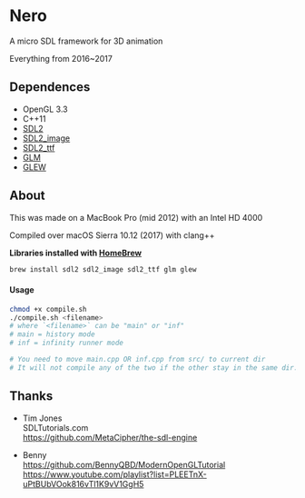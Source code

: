 # Nero
A micro SDL framework for 3D animation

Everything from 2016~2017

## Dependences

- OpenGL 3.3
- C++11
- [SDL2](https://www.libsdl.org/download-2.0.php)
- [SDL2_image](https://www.libsdl.org/projects/SDL_image/)
- [SDL2_ttf](https://www.libsdl.org/projects/SDL_ttf/)
- [GLM](http://glm.g-truc.net)
- [GLEW](http://glew.sourceforge.net)


## About

This was made on a MacBook Pro (mid 2012)
with an Intel HD 4000

Compiled over macOS Sierra 10.12 (2017) with clang++

__Libraries installed with [HomeBrew](http://brew.sh)__

```sh
brew install sdl2 sdl2_image sdl2_ttf glm glew
```

#### Usage

```sh
chmod +x compile.sh
./compile.sh <filename>
# where `<filename>` can be "main" or "inf"
# main = history mode
# inf = infinity runner mode

# You need to move main.cpp OR inf.cpp from src/ to current dir
# It will not compile any of the two if the other stay in the same dir.

```


## Thanks

- Tim Jones   
SDLTutorials.com   
https://github.com/MetaCipher/the-sdl-engine

- Benny   
https://github.com/BennyQBD/ModernOpenGLTutorial   
https://www.youtube.com/playlist?list=PLEETnX-uPtBUbVOok816vTl1K9vV1GgH5
